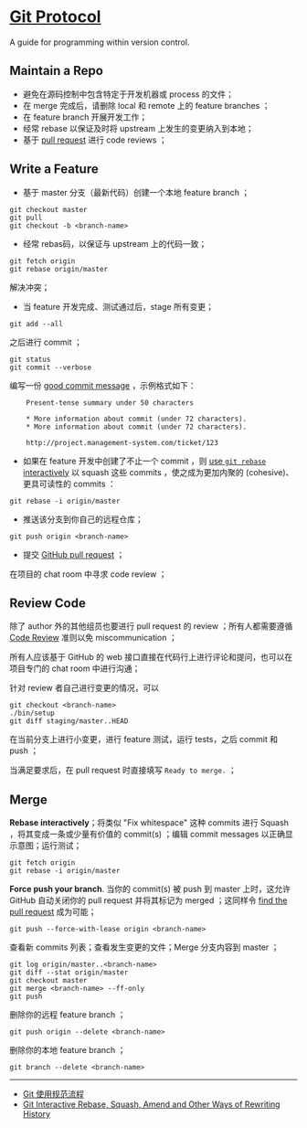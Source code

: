 # [Git Protocol](https://github.com/thoughtbot/guides/tree/master/protocol/git)

A guide for programming within version control.

## Maintain a Repo

* 避免在源码控制中包含特定于开发机器或 process 的文件；
* 在 merge 完成后，请删除 local 和 remote 上的 feature branches ；
* 在 feature branch 开展开发工作；
* 经常 rebase 以保证及时将 upstream 上发生的变更纳入到本地；
* 基于 [pull request] 进行 code reviews ；

[pull request]: https://help.github.com/articles/using-pull-requests/

## Write a Feature

- 基于 master 分支（最新代码）创建一个本地 feature branch ；

```
git checkout master
git pull
git checkout -b <branch-name>
```

- 经常 rebas码，以保证与 upstream 上的代码一致；

```
git fetch origin
git rebase origin/master
```

解决冲突；

- 当 feature 开发完成、测试通过后，stage 所有变更；

```
git add --all
```

之后进行 commit ；

```
git status
git commit --verbose
```

编写一份 [good commit message] ，示例格式如下：

```
    Present-tense summary under 50 characters

    * More information about commit (under 72 characters).
    * More information about commit (under 72 characters).

    http://project.management-system.com/ticket/123
```

- 如果在 feature 开发中创建了不止一个 commit ，则 [use `git rebase` interactively](https://help.github.com/articles/about-git-rebase/)
以 squash 这些 commits ，使之成为更加内聚的 (cohesive)、更具可读性的 commits ：

```
git rebase -i origin/master
```

- 推送该分支到你自己的远程仓库；

```
git push origin <branch-name>
```

- 提交 [GitHub pull request] ；

在项目的 chat room 中寻求 code review ；

[good commit message]: http://tbaggery.com/2008/04/19/a-note-about-git-commit-messages.html
[GitHub pull request]: https://help.github.com/articles/using-pull-requests/

## Review Code

除了 author 外的其他组员也要进行 pull request 的 review ；所有人都需要遵循 [Code Review](https://github.com/thoughtbot/guides/tree/master/code-review) 准则以免 miscommunication ；

所有人应该基于 GitHub 的 web 接口直接在代码行上进行评论和提问，也可以在项目专门的 chat room 中进行沟通；

针对 review 者自己进行变更的情况，可以

```
git checkout <branch-name>
./bin/setup
git diff staging/master..HEAD
```

在当前分支上进行小变更，进行 feature 测试，运行 tests，之后 commit 和 push ；

当满足要求后，在 pull request 时直接填写 `Ready to merge.` ；

## Merge

**Rebase interactively**；将类似 "Fix whitespace" 这种 commits 进行 Squash ，将其变成一条或少量有价值的 commit(s) ；编辑 commit messages 以正确显示意图；运行测试；

```
git fetch origin
git rebase -i origin/master
```

**Force push your branch**. 当你的 commit(s) 被 push 到 master 上时，这允许 GitHub 自动关闭你的 pull
request 并将其标记为 merged ；这同样令 [find the pull request] 成为可能；

```
git push --force-with-lease origin <branch-name>
```

查看新 commits 列表；查看发生变更的文件；Merge 分支内容到 master ；

```
git log origin/master..<branch-name>
git diff --stat origin/master
git checkout master
git merge <branch-name> --ff-only
git push
```

删除你的远程 feature branch ；

```
git push origin --delete <branch-name>
```

删除你的本地 feature branch ；

```
git branch --delete <branch-name>
```

[find the pull request]: http://stackoverflow.com/a/17819027


----------


- [Git 使用规范流程](http://www.ruanyifeng.com/blog/2015/08/git-use-process.html)
- [Git Interactive Rebase, Squash, Amend and Other Ways of Rewriting History](https://robots.thoughtbot.com/git-interactive-rebase-squash-amend-rewriting-history)
